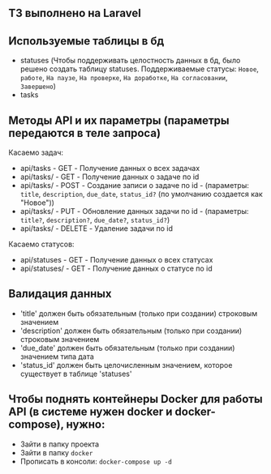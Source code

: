 ## ТЗ выполнено на Laravel
## Используемые таблицы в бд
- statuses (Чтобы поддерживать целостность данных в бд, было решено создать таблицу statuses. Поддерживаемые статусы: `Новое`, `работе`, `На паузе`, `На проверке`, `На доработке`, `На согласовании`, `Завершено`)
- tasks

## Методы API и их параметры (параметры передаются в теле запроса)
Касаемо задач:
- api/tasks - GET - Получение данных о всех задачах
- api/tasks/<id> - GET - Получение данных о задаче по id
- api/tasks/<id> - POST - Создание записи о задаче по id - (параметры: `title`, `description`, `due_date`, `status_id?` (по умолчанию создается как "Новое"))
- api/tasks/<id> - PUT - Обновление данных задачи по id - (параметры: `title?`, `description?`, `due_date?`, `status_id?`)
- api/tasks/<id> - DELETE - Удаление задачи по id

Касаемо статусов:
- api/statuses - GET - Получение данных о всех статусах
- api/statuses/<id> - GET - Получение данных о статусе по id

## Валидация данных
- 'title' должен быть обязательным (только при создании) строковым значением
- 'description' должен быть обязательным (только при создании) строковым значением
- 'due_date' должен быть обязательным (только при создании) значением типа дата
- 'status_id' должен быть целочисленным значением, которое существует в таблице 'statuses'

## Чтобы поднять контейнеры Docker для работы API (в системе нужен docker и docker-compose), нужно:
- Зайти в папку проекта
- Зайти в папку `docker`
- Прописать в консоли: `docker-compose up -d`

